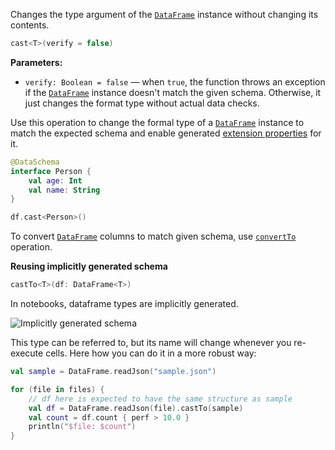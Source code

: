 [//]: # (title: cast)
<!---IMPORT org.jetbrains.kotlinx.dataframe.samples.api.Modify-->

Changes the type argument of the [`DataFrame`](DataFrame.md) instance without changing its contents.

```kotlin
cast<T>(verify = false)
```

**Parameters:**
* `verify: Boolean = false` —
  when `true`, the function throws an exception if the [`DataFrame`](DataFrame.md) instance doesn't match the given schema. 
Otherwise, it just changes the format type without actual data checks.

Use this operation to change the formal type of a [`DataFrame`](DataFrame.md) instance
to match the expected schema and enable generated [extension properties](extensionPropertiesApi.md) for it.

```kotlin
@DataSchema
interface Person {
    val age: Int
    val name: String
}

df.cast<Person>()
```

To convert [`DataFrame`](DataFrame.md) columns to match given schema, use [`convertTo`](convertTo.md) operation.

**Reusing implicitly generated schema**

```kotlin
castTo<T>(df: DataFrame<T>)
```

In notebooks, dataframe types are implicitly generated.

![Implicitly generated schema](implicitlyGeneratedSchema.png)

This type can be referred to, but its name will change whenever you re-execute cells.
Here how you can do it in a more robust way:

<!---FUN castToGenerateSchema-->

```kotlin
val sample = DataFrame.readJson("sample.json")
```

<!---END-->

<!---FUN castTo-->

```kotlin
for (file in files) {
    // df here is expected to have the same structure as sample
    val df = DataFrame.readJson(file).castTo(sample)
    val count = df.count { perf > 10.0 }
    println("$file: $count")
}
```

<!---END-->
